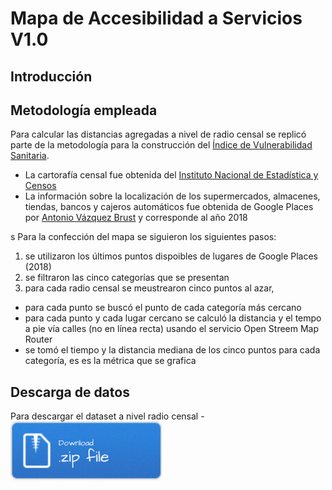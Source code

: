 # Mapa de Accesibilidad a Servicios V1.0

## Introducción


## Metodología empleada
Para calcular las distancias agregadas a nivel de radio censal se replicó parte de la metodología para la construcción del [Índice de Vulnerabilidad Sanitaria](https://www.researchsquare.com/article/rs-10738/v1). 

* La cartorafía censal fue obtenida del [Instituto Nacional de Estadística y Censos](https://www.indec.gob.ar/)
* La información sobre la localización de los supermercados, almacenes, tiendas, bancos y cajeros automáticos fue obtenida de Google Places por [Antonio Vázquez Brust](https://www.linkedin.com/in/avazquez/?originalSubdomain=ar) y corresponde al año 2018
 
s
Para la confección del mapa se siguieron los siguientes pasos:

1. se utilizaron los últimos puntos dispoibles de lugares de Google Places (2018)
2. se filtraron las cinco categorías que se presentan 
3. para cada radio censal se meustrearon cinco puntos al azar,

- para cada punto se buscó el punto de cada categoría más cercano
- para cada punto y cada lugar cercano se calculó la distancia y el tempo a pie vía calles (no en línea recta) usando el servicio Open Streem Map Router
- se tomó el tiempo y la distancia mediana de los cinco puntos para cada categoría, es es la métrica que se grafica

## Descarga de datos
Para descargar el dataset a nivel radio censal
-[![](www/Download.png)](https://github.com/gefero/factor_data_shiny_mapa_acc/docs/data_uploaded/distancias_radios_sin_geom.csv)


